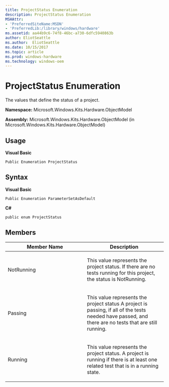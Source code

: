 ```yaml
---
title: ProjectStatus Enumeration
description: ProjectStatus Enumeration
MSHAttr:
- 'PreferredSiteName:MSDN'
- 'PreferredLib:/library/windows/hardware'
ms.assetid: aa44b9c6-74f8-46bc-a730-6dfc5940863b
author: EliotSeattle
ms.author:  EliotSeattle
ms.date: 10/15/2017
ms.topic: article
ms.prod: windows-hardware
ms.technology: windows-oem
---
```


# ProjectStatus Enumeration


The values that define the status of a project.

**Namespace:** Microsoft.Windows.Kits.Hardware.ObjectModel

**Assembly:** Microsoft.Windows.Kits.Hardware.ObjectModel (in Microsoft.Windows.Kits.Hardware.ObjectModel)

## <span id="Usage"></span><span id="usage"></span><span id="USAGE"></span>Usage


**Visual Basic**

`Public Enumeration ProjectStatus`

## <span id="Syntax"></span><span id="syntax"></span><span id="SYNTAX"></span>Syntax


**Visual Basic**

`Public Enumeration ParameterSetAsDefault`

**C#**

`public enum ProjectStatus`

## <span id="Members"></span><span id="members"></span><span id="MEMBERS"></span>Members


<table>
<colgroup>
<col width="50%" />
<col width="50%" />
</colgroup>
<thead>
<tr class="header">
<th>Member Name</th>
<th>Description</th>
</tr>
</thead>
<tbody>
<tr class="odd">
<td><p>NotRunning</p></td>
<td><p>This value represents the project status. If there are no tests running for this project, the status is NotRunning.</p></td>
</tr>
<tr class="even">
<td><p>Passing</p></td>
<td><p>This value represents the project status A project is passing, if all of the tests needed have passed, and there are no tests that are still running.</p></td>
</tr>
<tr class="odd">
<td><p>Running</p></td>
<td><p>This value represents the project status. A project is running if there is at least one related test that is in a running state.</p></td>
</tr>
</tbody>
</table>

 

 

 






